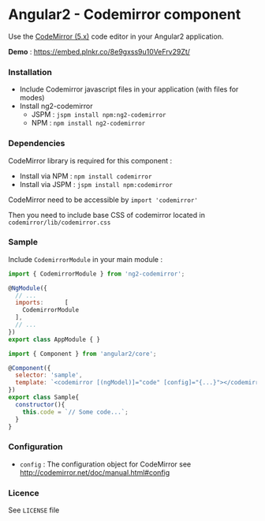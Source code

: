 # Angular2 - Codemirror component

Use the [CodeMirror (5.x)](http://codemirror.net/) code editor in your Angular2 application.

**Demo** : https://embed.plnkr.co/8e9gxss9u10VeFrv29Zt/

### <a name="install"></a>Installation

- Include Codemirror javascript files in your application (with files for modes)
- Install ng2-codemirror
  - JSPM : `jspm install npm:ng2-codemirror`
  - NPM : `npm install ng2-codemirror`

### <a name="dependencies"></a>Dependencies
CodeMirror library is required for this component :
  - Install via NPM : `npm install codemirror`
  - Install via JSPM : `jspm install npm:codemirror`

CodeMirror need to be accessible by `import 'codemirror'`

Then you need to include base CSS of codemirror located in `codemirror/lib/codemirror.css`

### <a name="sample"></a>Sample

Include `CodemirrorModule` in your main module :

```javascript
import { CodemirrorModule } from 'ng2-codemirror';

@NgModule({
  // ...
  imports:      [
    CodemirrorModule
  ],
  // ...
})
export class AppModule { }
```

```javascript
import { Component } from 'angular2/core';

@Component({
  selector: 'sample',
  template: `<codemirror [(ngModel)]="code" [config]="{...}"></codemirror>`
})
export class Sample{
  constructor(){
    this.code = `// Some code...`;
  }
}
```

### <a name="config"></a>Configuration

* `config` : The configuration object for CodeMirror see http://codemirror.net/doc/manual.html#config

### <a name="licence"></a>Licence
See `LICENSE` file
